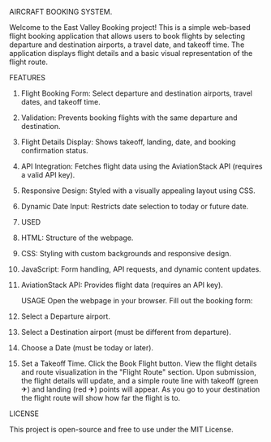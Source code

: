    AIRCRAFT BOOKING SYSTEM.

Welcome to the East Valley Booking project! This is a simple web-based flight booking application that allows users to book flights by selecting departure and destination airports, a travel date, and takeoff time. The application displays flight details and a basic visual representation of the flight route.

  FEATURES

1. Flight Booking Form: Select departure and destination airports, travel dates, and takeoff time.
2. Validation: Prevents booking flights with the same departure and destination.
3. Flight Details Display: Shows takeoff, landing, date, and booking confirmation status.
4. API Integration: Fetches flight data using the AviationStack API (requires a valid API key).
5. Responsive Design: Styled with a visually appealing layout using CSS.
6. Dynamic Date Input: Restricts date selection to today or future date.
7. 
   USED
   
1. HTML: Structure of the webpage.
2. CSS: Styling with custom backgrounds and responsive design.
3. JavaScript: Form handling, API requests, and dynamic content updates.
4. AviationStack API: Provides flight data (requires an API key).

   USAGE
Open the webpage in your browser.
Fill out the booking form:
  1. Select a Departure airport.
  2. Select a Destination airport (must be different from departure).
  3. Choose a Date (must be today or later).
  4. Set a Takeoff Time.
Click the Book Flight button.
View the flight details and route visualization in the "Flight Route" section.
Upon submission, the flight details will update, and a simple route line with takeoff (green ✈) and landing (red ✈) points will appear.
As you go to your destination the flight route will show how far the flight is to.

   LICENSE
   
This project is open-source and free to use under the MIT License.

